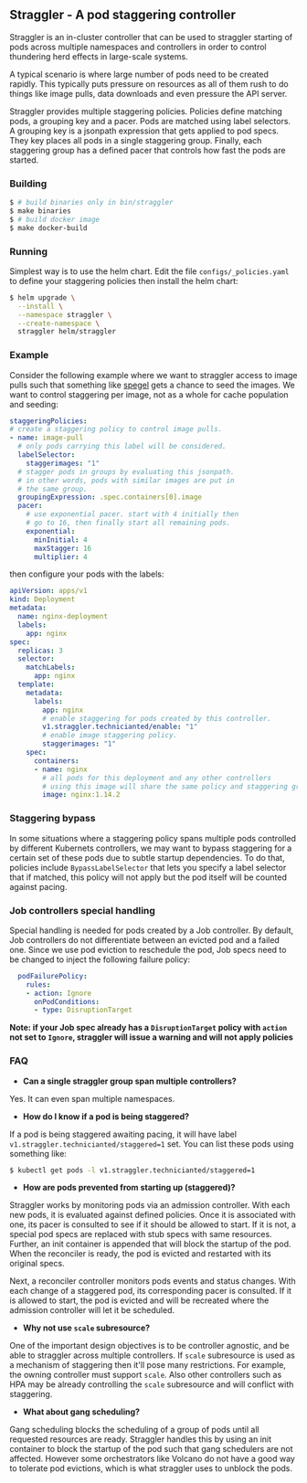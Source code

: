 Straggler - A pod staggering controller
---

Straggler is an in-cluster controller that can be used to straggler starting of pods across multiple namespaces and controllers in order to control thundering herd effects in large-scale systems.

A typical scenario is where large number of pods need to be created rapidly. This typically puts pressure on resources as all of them rush to do things like image pulls, data downloads and even pressure the API server.

Straggler provides multiple staggering policies. Policies define matching pods, a grouping key and a pacer. Pods are matched using label selectors. A grouping key is a jsonpath expression that gets applied to pod specs. They key places all pods in a single staggering group. Finally, each staggering group has a defined pacer that controls how fast the pods are started.

### Building

```bash
$ # build binaries only in bin/straggler
$ make binaries
$ # build docker image
$ make docker-build
```

### Running
Simplest way is to use the helm chart. Edit the file `configs/_policies.yaml` to define your staggering policies then install the helm chart:
```bash
$ helm upgrade \
  --install \
  --namespace straggler \
  --create-namespace \
  straggler helm/straggler
```

### Example
Consider the following example where we want to straggler access to image pulls such that something like [spegel](https://github.com/spegel-org/spegel) gets a chance to seed the images. We want to control staggering per image, not as a whole for cache population and seeding:
```yaml
staggeringPolicies:
# create a staggering policy to control image pulls.
- name: image-pull
  # only pods carrying this label will be considered.
  labelSelector:
    staggerimages: "1"
  # stagger pods in groups by evaluating this jsonpath.
  # in other words, pods with similar images are put in
  # the same group.
  groupingExpression: .spec.containers[0].image
  pacer:
    # use exponential pacer. start with 4 initially then
    # go to 16, then finally start all remaining pods.
    exponential:
      minInitial: 4
      maxStagger: 16
      multiplier: 4
```

then configure your pods with the labels:
```yaml
apiVersion: apps/v1
kind: Deployment
metadata:
  name: nginx-deployment
  labels:
    app: nginx
spec:
  replicas: 3
  selector:
    matchLabels:
      app: nginx
  template:
    metadata:
      labels:
        app: nginx
        # enable staggering for pods created by this controller.
        v1.straggler.technicianted/enable: "1"
        # enable image staggering policy.
        staggerimages: "1"
    spec:
      containers:
      - name: nginx
        # all pods for this deployment and any other controllers 
        # using this image will share the same policy and staggering group.
        image: nginx:1.14.2
```

### Staggering bypass

In some situations where a staggering policy spans multiple pods controlled by different Kubernets controllers, we may want to bypass staggering for a certain set of these pods due to subtle startup dependencies. To do that, policies include `BypassLabelSelector` that lets you specify a label selector that if matched, this policy will not apply but the pod itself will be counted against pacing.

### Job controllers special handling
Special handling is needed for pods created by a Job controller. By default, Job controllers do not differentiate between an evicted pod and a failed one. Since we use pod eviction to reschedule the pod, Job specs need to be changed to inject the following failure policy:
```yaml
  podFailurePolicy:
    rules:
    - action: Ignore
      onPodConditions:
      - type: DisruptionTarget
```

**Note: if your Job spec already has a `DisruptionTarget` policy with `action` not set to `Ignore`, straggler will issue a warning and will not apply policies**

### FAQ
* **Can a single straggler group span multiple controllers?**

Yes. It can even span multiple namespaces.

* **How do I know if a pod is being staggered?**

If a pod is being staggered awaiting pacing, it will have label `v1.straggler.technicianted/staggered=1` set. You can list these pods using something like:
```bash
$ kubectl get pods -l v1.straggler.technicianted/staggered=1
```

* **How are pods prevented from starting up (staggered)?**

Straggler works by monitoring pods via an admission controller. With each new pods, it is evaluated against defined policies. Once it is associated with one, its pacer is consulted to see if it should be allowed to start. If it is not, a special pod specs are replaced with stub specs with same resources. Further, an init container is appended that will block the startup of the pod. When the reconciler is ready, the pod is evicted and restarted with its original specs.

Next, a reconciler controller monitors pods events and status changes. With each change of a staggered pod, its corresponding pacer is consulted. If it is allowed to start, the pod is evicted and will be recreated where the admission controller will let it be scheduled.

* **Why not use `scale` subresource?**

One of the important design objectives is to be controller agnostic, and be able to straggler across multiple controllers. If `scale` subresource is used as a mechanism of staggering then it'll pose many restrictions. For example, the owning controller must support `scale`. Also other controllers such as HPA may be already controlling the `scale` subresource and will conflict with staggering.

* **What about gang scheduling?**

Gang scheduling blocks the scheduling of a group of pods until all requested resources are ready. Straggler handles this by using an init container to block the startup of the pod such that gang schedulers are not affected. However some orchestrators like Volcano do not have a good way to tolerate pod evictions, which is what straggler uses to unblock the pods.